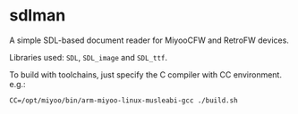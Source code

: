# sdlman

A simple SDL-based document reader for MiyooCFW and RetroFW devices.

Libraries used: `SDL`, `SDL_image` and `SDL_ttf`.

To build with toolchains, just specify the C compiler with CC environment. e.g.:

```
CC=/opt/miyoo/bin/arm-miyoo-linux-musleabi-gcc ./build.sh
```
